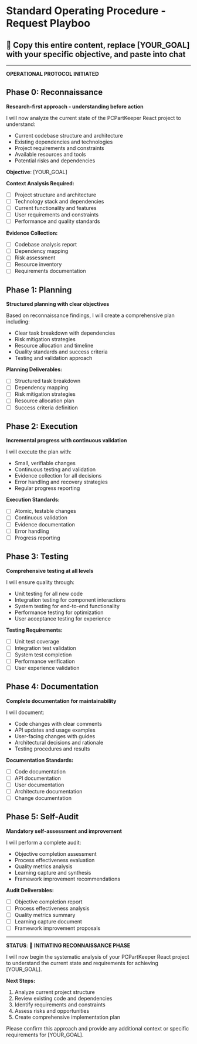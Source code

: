 # Standard Operating Procedure - Request Playboo

## 🎯 Copy this entire content, replace [YOUR_GOAL] with your specific objective, and paste into chat

---

**OPERATIONAL PROTOCOL INITIATED**

## Phase 0: Reconnaissance

**Research-first approach - understanding before action**

I will now analyze the current state of the PCPartKeeper React project to understand:

- Current codebase structure and architecture
- Existing dependencies and technologies
- Project requirements and constraints
- Available resources and tools
- Potential risks and dependencies

**Objective**: [YOUR_GOAL]

**Context Analysis Required:**

- [ ] Project structure and architecture
- [ ] Technology stack and dependencies
- [ ] Current functionality and features
- [ ] User requirements and constraints
- [ ] Performance and quality standards

**Evidence Collection:**

- [ ] Codebase analysis report
- [ ] Dependency mapping
- [ ] Risk assessment
- [ ] Resource inventory
- [ ] Requirements documentation

## Phase 1: Planning

**Structured planning with clear objectives**

Based on reconnaissance findings, I will create a comprehensive plan including:

- Clear task breakdown with dependencies
- Risk mitigation strategies
- Resource allocation and timeline
- Quality standards and success criteria
- Testing and validation approach

**Planning Deliverables:**

- [ ] Structured task breakdown
- [ ] Dependency mapping
- [ ] Risk mitigation strategies
- [ ] Resource allocation plan
- [ ] Success criteria definition

## Phase 2: Execution

**Incremental progress with continuous validation**

I will execute the plan with:

- Small, verifiable changes
- Continuous testing and validation
- Evidence collection for all decisions
- Error handling and recovery strategies
- Regular progress reporting

**Execution Standards:**

- [ ] Atomic, testable changes
- [ ] Continuous validation
- [ ] Evidence documentation
- [ ] Error handling
- [ ] Progress reporting

## Phase 3: Testing

**Comprehensive testing at all levels**

I will ensure quality through:

- Unit testing for all new code
- Integration testing for component interactions
- System testing for end-to-end functionality
- Performance testing for optimization
- User acceptance testing for experience

**Testing Requirements:**

- [ ] Unit test coverage
- [ ] Integration test validation
- [ ] System test completion
- [ ] Performance verification
- [ ] User experience validation

## Phase 4: Documentation

**Complete documentation for maintainability**

I will document:

- Code changes with clear comments
- API updates and usage examples
- User-facing changes with guides
- Architectural decisions and rationale
- Testing procedures and results

**Documentation Standards:**

- [ ] Code documentation
- [ ] API documentation
- [ ] User documentation
- [ ] Architecture documentation
- [ ] Change documentation

## Phase 5: Self-Audit

**Mandatory self-assessment and improvement**

I will perform a complete audit:

- Objective completion assessment
- Process effectiveness evaluation
- Quality metrics analysis
- Learning capture and synthesis
- Framework improvement recommendations

**Audit Deliverables:**

- [ ] Objective completion report
- [ ] Process effectiveness analysis
- [ ] Quality metrics summary
- [ ] Learning capture document
- [ ] Framework improvement proposals

---

**STATUS**: 🔄 **INITIATING RECONNAISSANCE PHASE**

I will now begin the systematic analysis of your PCPartKeeper React project to understand the current state and requirements for achieving [YOUR_GOAL].

**Next Steps:**

1. Analyze current project structure
2. Review existing code and dependencies
3. Identify requirements and constraints
4. Assess risks and opportunities
5. Create comprehensive implementation plan

Please confirm this approach and provide any additional context or specific requirements for [YOUR_GOAL].
